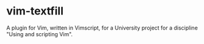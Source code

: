 # vim-textfill
A plugin for Vim, written in Vimscript, for a University project for a discipline "Using and scripting Vim".
